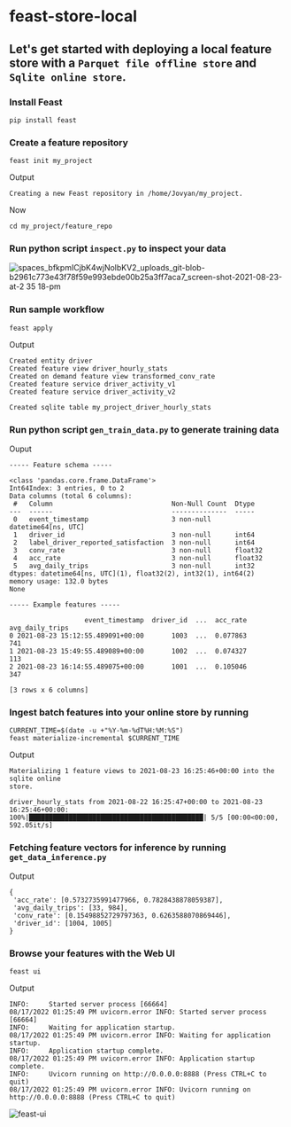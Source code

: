 # feast-store-local

## Let's get started with deploying a local feature store with a `Parquet file offline store` and `Sqlite online store`.

### Install Feast
`pip install feast`

###  Create a feature repository
`feast init my_project`

Output

`Creating a new Feast repository in /home/Jovyan/my_project.`

Now

`cd my_project/feature_repo`

### Run python script `inspect.py` to inspect your data

![spaces_bfkpmICjbK4wjNolbKV2_uploads_git-blob-b2961c773e43f78f59e993ebde00b25a3ff7aca7_screen-shot-2021-08-23-at-2 35 18-pm](https://user-images.githubusercontent.com/22353843/222173075-3932fb8d-1b7c-40cc-9c0c-561ac7d4a752.png)

### Run sample workflow

`feast apply`

Output 
```
Created entity driver
Created feature view driver_hourly_stats
Created on demand feature view transformed_conv_rate
Created feature service driver_activity_v1
Created feature service driver_activity_v2

Created sqlite table my_project_driver_hourly_stats
```

### Run python script `gen_train_data.py` to generate training data

Ouput

```
----- Feature schema -----

<class 'pandas.core.frame.DataFrame'>
Int64Index: 3 entries, 0 to 2
Data columns (total 6 columns):
 #   Column                              Non-Null Count  Dtype
---  ------                              --------------  -----
 0   event_timestamp                     3 non-null      datetime64[ns, UTC]
 1   driver_id                           3 non-null      int64
 2   label_driver_reported_satisfaction  3 non-null      int64
 3   conv_rate                           3 non-null      float32
 4   acc_rate                            3 non-null      float32
 5   avg_daily_trips                     3 non-null      int32
dtypes: datetime64[ns, UTC](1), float32(2), int32(1), int64(2)
memory usage: 132.0 bytes
None

----- Example features -----

                   event_timestamp  driver_id  ...  acc_rate  avg_daily_trips
0 2021-08-23 15:12:55.489091+00:00       1003  ...  0.077863              741
1 2021-08-23 15:49:55.489089+00:00       1002  ...  0.074327              113
2 2021-08-23 16:14:55.489075+00:00       1001  ...  0.105046              347

[3 rows x 6 columns]

```

### Ingest batch features into your online store by running 

```
CURRENT_TIME=$(date -u +"%Y-%m-%dT%H:%M:%S")
feast materialize-incremental $CURRENT_TIME
```
Output

```
Materializing 1 feature views to 2021-08-23 16:25:46+00:00 into the sqlite online
store.

driver_hourly_stats from 2021-08-22 16:25:47+00:00 to 2021-08-23 16:25:46+00:00:
100%|████████████████████████████████████████████| 5/5 [00:00<00:00, 592.05it/s]
```

### Fetching feature vectors for inference by running `get_data_inference.py`
Output 

```
{
 'acc_rate': [0.5732735991477966, 0.7828438878059387],
 'avg_daily_trips': [33, 984],
 'conv_rate': [0.15498852729797363, 0.6263588070869446],
 'driver_id': [1004, 1005]
}
```

### Browse your features with the Web UI 

`feast ui`

Output

```
INFO:     Started server process [66664]
08/17/2022 01:25:49 PM uvicorn.error INFO: Started server process [66664]
INFO:     Waiting for application startup.
08/17/2022 01:25:49 PM uvicorn.error INFO: Waiting for application startup.
INFO:     Application startup complete.
08/17/2022 01:25:49 PM uvicorn.error INFO: Application startup complete.
INFO:     Uvicorn running on http://0.0.0.0:8888 (Press CTRL+C to quit)
08/17/2022 01:25:49 PM uvicorn.error INFO: Uvicorn running on http://0.0.0.0:8888 (Press CTRL+C to quit)
```
![feast-ui](https://user-images.githubusercontent.com/22353843/222175774-02150d8e-16f4-42a1-98a1-50238798a416.jpg)

